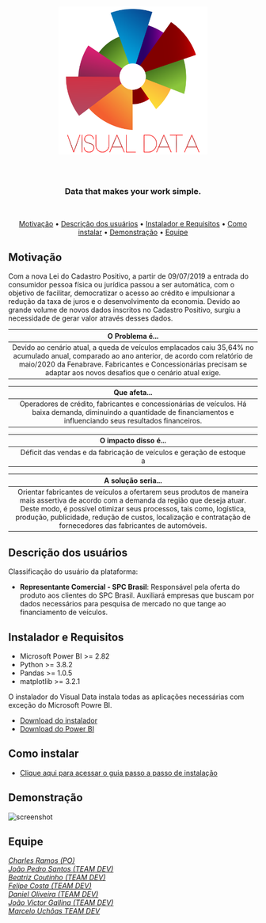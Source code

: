<h1 align="center">
  <br>
  <img src="https://github.com/fcostafelipe/PI-SPCBrasil-2020/blob/sprint-6/img_git_transparente-01.png" alt="VisualData" width="300"></a>
  <br>
  <br>
 </h1>
 
 <h3 align="center"> Data that makes your work simple. </h3> <br>
 
 <p align="center">
  <a href="#Motivação">Motivação</a> •
  <a href="#Descrição-dos-usuários">Descrição dos usuários</a> •
  <a href="#Instalador-e-Requisitos">Instalador e Requisitos</a> •
  <a href="#Como-instalar">Como instalar</a> •
  <a href="#Demonstração">Demonstração</a> •
  <a href="#Equipe">Equipe</a>
 </p> 
 
## Motivação
 
Com a nova Lei do Cadastro Positivo, a partir de 09/07/2019 a entrada do consumidor pessoa física ou jurídica passou a ser automática, com o objetivo de facilitar, democratizar o acesso ao crédito e impulsionar a redução da taxa de juros e o desenvolvimento da economia.
Devido ao grande volume de novos dados inscritos no Cadastro Positivo, surgiu a necessidade de gerar valor através desses dados.


| O Problema é... |
| :---: | 
| Devido ao cenário atual, a queda de veículos emplacados caiu 35,64% no acumulado anual, comparado ao ano anterior, de acordo com relatório de maio/2020 da Fenabrave. Fabricantes e Concessionárias precisam se adaptar aos novos desafios que o cenário atual exige. |

| Que afeta... |
| :---: | 
| Operadores de crédito, fabricantes e concessionárias de veículos. Há baixa demanda, diminuindo a quantidade de financiamentos e influenciando seus resultados financeiros. | 

| O impacto disso é... |
| :---: | 
| Déficit das vendas e da fabricação de veículos e geração de estoque &nbsp;&nbsp;&nbsp;&nbsp;&nbsp;&nbsp;&nbsp;&nbsp;&nbsp;&nbsp; a |

| A solução seria... |
| :---: | 
| Orientar fabricantes de veículos a ofertarem seus produtos de maneira mais assertiva de acordo com a demanda da região que deseja atuar. Deste modo, é possível otimizar seus processos, tais como, logística, produção, publicidade, redução de custos, localização e contratação de fornecedores das fabricantes de automóveis. |

## Descrição dos usuários

Classificação do usuário da plataforma:
- <strong>Representante Comercial - SPC Brasil</strong>: Responsável pela oferta do produto aos clientes
do SPC Brasil. Auxiliará empresas que buscam por dados necessários para pesquisa de
mercado no que tange ao financiamento de veículos. 

## Instalador e Requisitos 

- Microsoft Power BI >= 2.82
- Python >= 3.8.2
- Pandas >= 1.0.5
- matplotlib >= 3.2.1

O instalador do Visual Data instala todas as aplicações necessárias com exceção do Microsoft Powre BI.

- <a href="https://github.com/QuodJP/PI-SPCBrasil-2020/raw/sprint-6/setup/visualdata-setup.exe">Download do instalador </a> <br>
- <a href="https://powerbi.microsoft.com/pt-br/downloads/">Download do Power BI </a>

## Como instalar

- <a href="guia_install_readme.md">Clique aqui para acessar o guia passo a passo de instalação</a>

## Demonstração
 
![screenshot](https://github.com/fcostafelipe/PI-SPCBrasil-2020/blob/master/gif_git.gif)

## Equipe

[*Charles Ramos (PO)*](https://github.com/charles-ramos)      
[*João Pedro Santos (TEAM DEV)*](https://github.com/QuodJP)      
[*Beatriz Coutinho (TEAM DEV)*](https://github.com/bibiacoutinho)      
[*Felipe Costa (TEAM DEV)*](https://github.com/fcostafelipe)      
[*Daniel Oliveira (TEAM DEV)*](https://github.com/danielsantosoliveira)                                                                           
[*João Victor Gallina (TEAM DEV)*](https://github.com/JVMedeiros)                                                                                 
[*Marcelo Uchôas TEAM DEV*](https://github.com/marcelouchoas)
